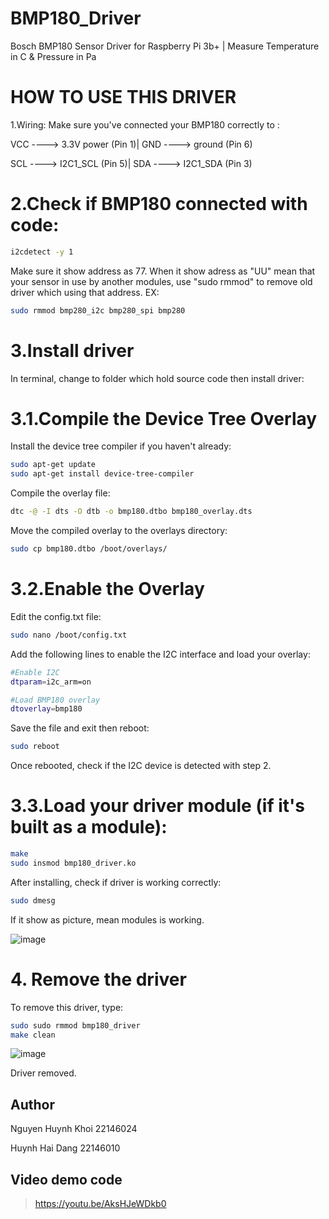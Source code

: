 # BMP180_Driver
Bosch BMP180 Sensor Driver for Raspberry Pi 3b+ | Measure Temperature in C & Pressure in Pa

# HOW TO USE THIS DRIVER 
1.Wiring: Make sure you've connected your BMP180 correctly to :

VCC ----> 3.3V power (Pin 1)|
GND ----> ground (Pin 6)

SCL ----> I2C1_SCL (Pin 5)|
SDA ----> I2C1_SDA (Pin 3)

# 2.Check if BMP180 connected with code:
```bash
i2cdetect -y 1
```
Make sure it show address as 77. When it show adress as "UU" mean that your sensor in use by another modules, use "sudo rmmod" to remove old driver which using that address.
EX:
```bash
sudo rmmod bmp280_i2c bmp280_spi bmp280
```
# 3.Install driver

In terminal, change to folder which hold source code then install driver:

# 3.1.Compile the Device Tree Overlay

Install the device tree compiler if you haven't already:
```bash
sudo apt-get update
sudo apt-get install device-tree-compiler
```
Compile the overlay file:
```bash
dtc -@ -I dts -O dtb -o bmp180.dtbo bmp180_overlay.dts
```
Move the compiled overlay to the overlays directory:
```bash
sudo cp bmp180.dtbo /boot/overlays/
```
# 3.2.Enable the Overlay

Edit the config.txt file:
```bash
sudo nano /boot/config.txt
```
Add the following lines to enable the I2C interface and load your overlay:
```bash
#Enable I2C
dtparam=i2c_arm=on

#Load BMP180 overlay
dtoverlay=bmp180
```
Save the file and exit then reboot:
```bash
sudo reboot
```
Once rebooted, check if the I2C device is detected with step 2.


# 3.3.Load your driver module (if it's built as a module):
```bash
make
sudo insmod bmp180_driver.ko
```


After installing, check if driver is working correctly:
```bash
sudo dmesg
```
If it show as picture, mean modules is working.

![image](https://github.com/user-attachments/assets/6daaeebf-730a-4ac7-88a3-8eba9a0f07e1)


# 4. Remove the driver 

To remove this driver, type:
```bash
sudo sudo rmmod bmp180_driver
make clean
```
![image](https://github.com/user-attachments/assets/6fb3ff38-4a63-45b9-b0b8-c54cefbca00b)

Driver removed.

## Author 

Nguyen Huynh Khoi 22146024

 Huynh Hai Dang   22146010

 ## Video demo code
 >https://youtu.be/AksHJeWDkb0
